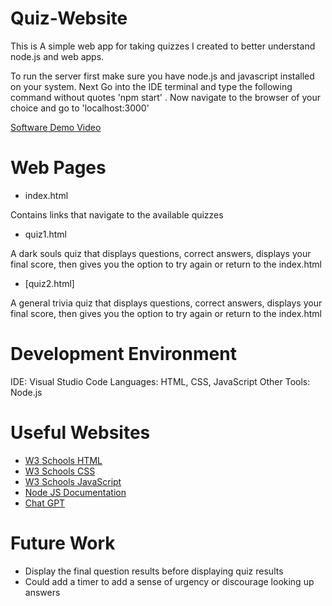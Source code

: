 # Quiz-Website

This is A simple web app for taking quizzes I created to better understand node.js and web apps.

To run the server first make sure you have node.js and javascript installed on your system. Next Go into the IDE terminal and type the following command without quotes 'npm start' .
Now navigate to the browser of your choice and go to 'localhost:3000'

[Software Demo Video]()

# Web Pages

* index.html

Contains links that navigate to the available quizzes

* quiz1.html

A dark souls quiz that displays questions, correct answers, displays your final score, then gives you the option to try again or return to the index.html

* [quiz2.html]

A general trivia quiz that displays questions, correct answers, displays your final score, then gives you the option to try again or return to the index.html

# Development Environment

IDE: Visual Studio Code
Languages: HTML, CSS, JavaScript
Other Tools: Node.js

# Useful Websites

* [W3 Schools HTML](https://www.w3schools.com/html/)
* [W3 Schools CSS](https://www.w3schools.com/css/)
* [W3 Schools JavaScript](https://www.w3schools.com/js/)
* [Node JS Documentation](https://nodejs.org/en/docs)
* [Chat GPT](https://chat.openai.com/)

# Future Work

* Display the final question results before displaying quiz results
* Could add a timer to add a sense of urgency or discourage looking up answers